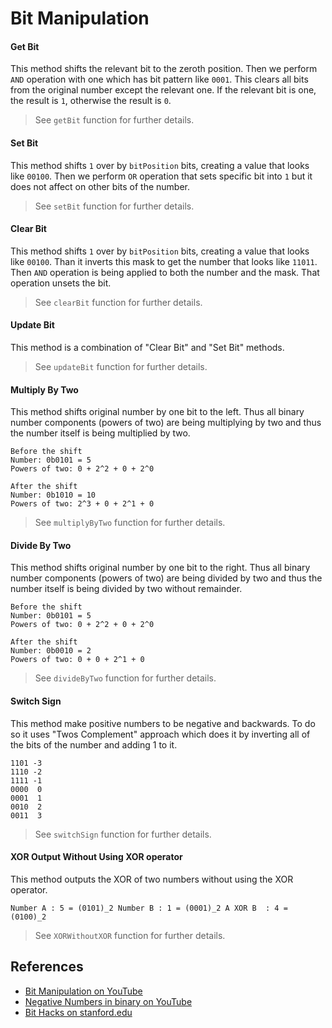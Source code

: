 # Bit Manipulation

#### Get Bit

This method shifts the relevant bit to the zeroth position. 
Then we perform `AND` operation with one which has bit 
pattern like `0001`.  This clears all bits from the original
number except the relevant one. If the relevant bit is one, 
the result is `1`, otherwise the result is `0`.

> See `getBit` function for further details.

#### Set Bit

This method shifts `1` over by `bitPosition` bits, creating a
value that looks like `00100`. Then we perform `OR` operation
that sets specific bit into `1` but it does not affect on
other bits of the number.

> See `setBit` function for further details.

#### Clear Bit

This method shifts `1` over by `bitPosition` bits, creating a
value that looks like `00100`. Than it inverts this mask to get
the number that looks like `11011`. Then `AND` operation is
being applied to both the number and the mask. That operation 
unsets the bit.

> See `clearBit` function for further details.

#### Update Bit

This method is a combination of "Clear Bit" and "Set Bit" methods.

> See `updateBit` function for further details.

#### Multiply By Two

This method shifts original number by one bit to the left.
Thus all binary number components (powers of two) are being
multiplying by two and thus the number itself is being 
multiplied by two.

```
Before the shift
Number: 0b0101 = 5
Powers of two: 0 + 2^2 + 0 + 2^0 

After the shift
Number: 0b1010 = 10
Powers of two: 2^3 + 0 + 2^1 + 0 
```

> See `multiplyByTwo` function for further details.

#### Divide By Two

This method shifts original number by one bit to the right.
Thus all binary number components (powers of two) are being
divided by two and thus the number itself is being 
divided by two without remainder.

```
Before the shift
Number: 0b0101 = 5
Powers of two: 0 + 2^2 + 0 + 2^0 

After the shift
Number: 0b0010 = 2
Powers of two: 0 + 0 + 2^1 + 0 
```

> See `divideByTwo` function for further details.

#### Switch Sign

This method make positive numbers to be negative and backwards.
To do so it uses "Twos Complement" approach which does it by
inverting all of the bits of the number and adding 1 to it.

```
1101 -3
1110 -2
1111 -1
0000  0
0001  1
0010  2
0011  3
``` 

> See `switchSign` function for further details.

#### XOR Output Without Using XOR operator

This method outputs the XOR of two numbers without using the XOR operator.

``
Number A : 5 = (0101)_2
Number B : 1 = (0001)_2
A XOR B  : 4 = (0100)_2
``

> See `XORWithoutXOR` function for further details.
## References

- [Bit Manipulation on YouTube](https://www.youtube.com/watch?v=NLKQEOgBAnw&t=0s&index=28&list=PLLXdhg_r2hKA7DPDsunoDZ-Z769jWn4R8)
- [Negative Numbers in binary on YouTube](https://www.youtube.com/watch?v=4qH4unVtJkE&t=0s&index=30&list=PLLXdhg_r2hKA7DPDsunoDZ-Z769jWn4R8)
- [Bit Hacks on stanford.edu](https://graphics.stanford.edu/~seander/bithacks.html)
